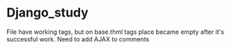 # Django_study

File have working tags, but on base.thml tags place became empty after it's successful work.
Need to add AJAX to comments
